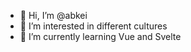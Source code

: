 - 👋 Hi, I’m @abkei
- 👀 I’m interested in different cultures
- 🌱 I’m currently learning Vue and Svelte
